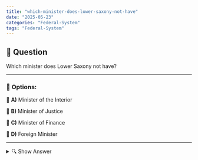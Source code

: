 ```yaml
---
title: "which-minister-does-lower-saxony-not-have"
date: "2025-05-23"
categories: "Federal-System"
tags: "Federal-System"
---
```


## 📌 **Question**

Which minister does Lower Saxony not have?



---

### 📝 **Options:**

🔘 **A)** Minister of the Interior

🔘 **B)** Minister of Justice

🔘 **C)** Minister of Finance

🔘 **D)** Foreign Minister

---

<details>
  <summary>🔍 Show Answer</summary>

  <p>
💡  <b>Correct Answer:</b>  d
  </p>
  <p>
    📖<b>Explanation:</b>
    
  </p>
</details>
